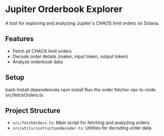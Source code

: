 # Jupiter Orderbook Explorer

A tool for exploring and analyzing Jupiter's CHAOS limit orders on Solana.

## Features
- Fetch all CHAOS limit orders
- Decode order details (maker, input token, output token)
- Analyze orderbook data

## Setup

bash
Install dependencies
npm install
Run the order fetcher
npx ts-node src/fetchOrders.ts


## Project Structure
- `src/fetchOrders.ts`: Main script for fetching and analyzing orders
- `src/utils/instructionDecoder.ts`: Utilities for decoding order data